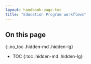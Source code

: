 ```yaml
---
layout: handbook-page-toc
title: "Education Program workflows"
---
```


## On this page
{:.no_toc .hidden-md .hidden-lg}

- TOC
{:toc .hidden-md .hidden-lg}
